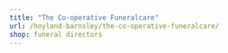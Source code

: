 ```yaml
---
title: "The Co-operative Funeralcare"
url: /hoyland-barnsley/the-co-operative-funeralcare/
shop: funeral directors
---
```

